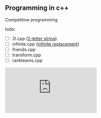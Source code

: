 ## Programming in c++
Competitive programming

todo:
- [ ] 2l.cpp ([2-letter string](https://codeforces.com/contest/1669/problem/E))
- [ ] infinite.cpp ([infinite replacement](https://codeforces.com/contest/1674/problem/C))
- [ ] friends.cpp
- [ ] transform.cpp
- [ ] rankteams.cpp

![alt-text](https://github.com/johnma02/cpp-compprog/blob/main/template.cpp)
